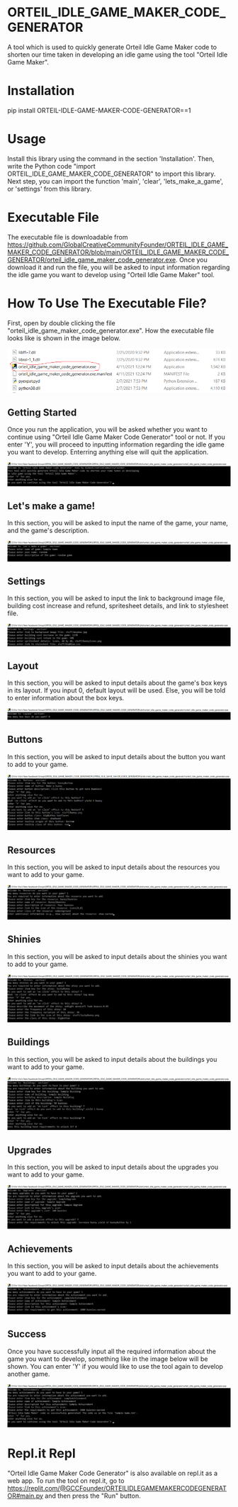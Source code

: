 # ORTEIL_IDLE_GAME_MAKER_CODE_GENERATOR

A tool which is used to quickly generate 
Orteil Idle Game Maker code to shorten 
our time taken in developing an idle game 
using the tool "Orteil Idle Game Maker".

# Installation

pip install ORTEIL-IDLE-GAME-MAKER-CODE-GENERATOR==1

# Usage

Install this library using the command in the section 'Installation'. 
Then, write the Python code 
"import ORTEIL_IDLE_GAME_MAKER_CODE_GENERATOR" to import this 
library. Next step, you can import the function 'main', 'clear',
'lets_make_a_game', or 'settings' from this library.

# Executable File

The executable file is downloadable from 
https://github.com/GlobalCreativeCommunityFounder/ORTEIL_IDLE_GAME_MAKER_CODE_GENERATOR/blob/main/ORTEIL_IDLE_GAME_MAKER_CODE_GENERATOR/orteil_idle_game_maker_code_generator.exe.
Once you download it and run the file, you will be asked to input 
information regarding the idle game you want to develop using 
"Orteil Idle Game Maker" tool.

# How To Use The Executable File?

First, open by double clicking the file "orteil_idle_game_maker_code_generator.exe". How the
executable file looks like is shown in the image below.

![Executable File](https://github.com/GlobalCreativeCommunityFounder/ORTEIL_IDLE_GAME_MAKER_CODE_GENERATOR/blob/main/images/Executable%20File.png)

## Getting Started

Once you run the application, you will be asked whether you 
want to continue using "Orteil Idle Game Maker Code Generator"
tool or not. If you enter 'Y', you will proceed to inputting 
information regarding the idle game you want to develop. Enterring 
anything else will quit the application.

![Getting Started](https://github.com/GlobalCreativeCommunityFounder/ORTEIL_IDLE_GAME_MAKER_CODE_GENERATOR/blob/main/images/Getting%20Started.png)

## Let's make a game!

In this section, you will be asked to input the name of the game,
your name, and the game's description.

![Let's make a game](https://github.com/GlobalCreativeCommunityFounder/ORTEIL_IDLE_GAME_MAKER_CODE_GENERATOR/blob/main/images/Lets%20Make%20a%20Game.png)

## Settings

In this section, you will be asked to input the link to background image file,
building cost increase and refund, spritesheet details, and 
link to stylesheet file.

![Settings](images/Settings.png)

## Layout

In this section, you will be asked to input details about the game's box keys
in its layout. If you input 0, default layout will be used. Else, you will be told
to enter information about the box keys.

![Layout](images/Layout.png)

## Buttons

In this section, you will be asked to input details about the button you want to add 
to your game.

![Buttons](images/Buttons.png)

## Resources

In this section, you will be asked to input details about the resources you want to add 
to your game.

![Resources](images/Resources.png)

## Shinies

In this section, you will be asked to input details about the shinies you want to add 
to your game.

![Shinies](images/Shinies.png)

## Buildings

In this section, you will be asked to input details about the buildings you want to add 
to your game.

![Buildings](images/Buildings.png)

## Upgrades

In this section, you will be asked to input details about the upgrades you want to add 
to your game.

![Upgrades](images/Upgrades.png)

## Achievements

In this section, you will be asked to input details about the achievements you want to add 
to your game.

![Achievements](images/Achievements.png)

## Success

Once you have successfully input all the required information about the game you want to develop, 
something like in the image below will be shown. You can enter 'Y' if you would like to use the tool 
again to develop another game.

![Success](images/Success.png)

# Repl.it Repl

"Orteil Idle Game Maker Code Generator" is also available on
repl.it as a web app. To run the tool on repl.it, go to 
https://replit.com/@GCCFounder/ORTEILIDLEGAMEMAKERCODEGENERATOR#main.py
and then press the "Run" button.
